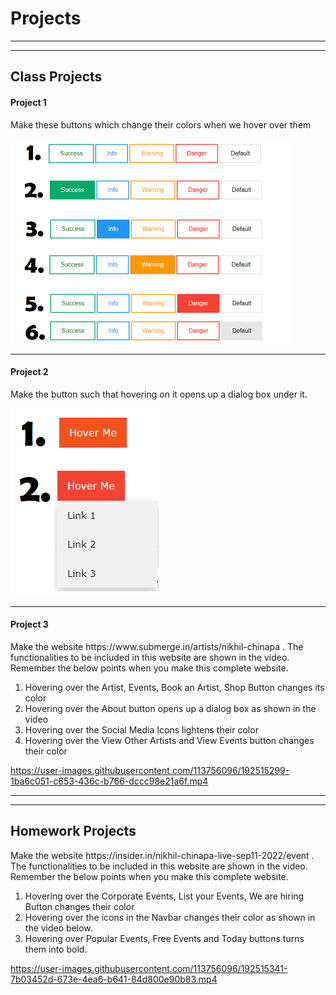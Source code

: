 # Projects

<hr>
<hr>

## Class Projects

#### Project 1
<p> Make these buttons which change their colors when we hover over them </p>
<img src="images/Buttons_Colored.png">

<hr>

#### Project 2
<p> Make the button such that hovering on it opens up a dialog box under it. </p>
<img src="images/button_dropdown.png">

<hr>

#### Project 3
<p> Make the website https://www.submerge.in/artists/nikhil-chinapa . The functionalities to be included in this website are shown in the video. 
Remember the below points when you make this complete website. </p>
<ol>
  <li> Hovering over the Artist, Events, Book an Artist, Shop Button changes its color </li>
  <li> Hovering over the About button opens up a dialog box as shown in the video </li>
  <li> Hovering over the Social Media Icons lightens their color </li>
  <li> Hovering over the View Other Artists and View Events button changes their color </li>
 </ol>


https://user-images.githubusercontent.com/113756096/192515299-1ba6c051-c653-436c-b766-dccc98e21a6f.mp4


<hr>
<hr>

## Homework Projects
<p> Make the website https://insider.in/nikhil-chinapa-live-sep11-2022/event . The functionalities to be included in this website are shown in the video. 
Remember the below points when you make this complete website. </p>
<ol>
  <li> Hovering over the Corporate Events, List your Events, We are hiring Button changes their color </li>
  <li> Hovering over the icons in the Navbar changes their color as shown in the video below. </li>
  <li> Hovering over Popular Events, Free Events and Today buttons turns them into bold.</li>
 </ol>

https://user-images.githubusercontent.com/113756096/192515341-7b03452d-673e-4ea6-b641-84d800e90b83.mp4


